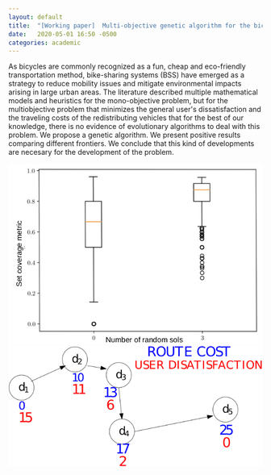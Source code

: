 ```yaml
---
layout: default
title:  "[Working paper]  Multi-objective genetic algorithm for the bicycle repositioning problem"
date:   2020-05-01 16:50 -0500
categories: academic
---
```


As bicycles  are commonly recognized as a fun, cheap  and eco-friendly transportation method, bike-sharing systems (BSS) have emerged  as a strategy to reduce mobility issues and mitigate  environmental impacts arising in large urban areas. The literature described multiple mathematical models and heuristics for the mono-objective problem, but for the multiobjective problem that minimizes the general user's dissatisfaction and the traveling costs of the redistributing vehicles that for the best of our knowledge, there is no evidence of evolutionary algorithms to deal with this problem. We propose a genetic algorithm. We present positive results comparing different frontiers. We conclude that this kind of developments are necesary for the development of the problem.

![](/images/posts/PI2/boxplot1.png)
![](/images/posts/PI2/nodes_example.png)
